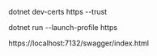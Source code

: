 dotnet dev-certs https --trust

dotnet run --launch-profile https

https://localhost:7132/swagger/index.html